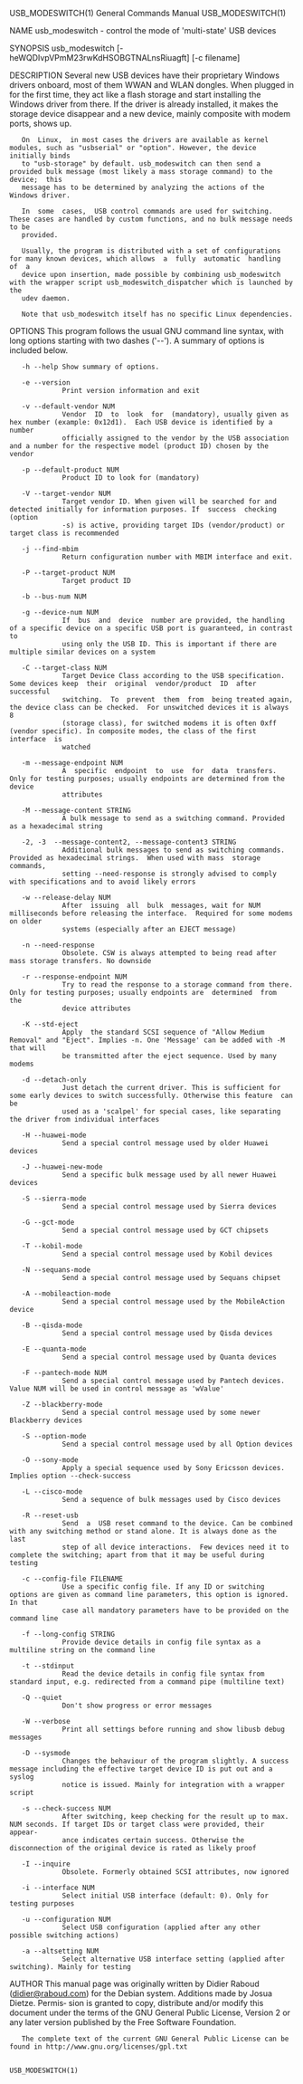 USB_MODESWITCH(1)                                             General Commands Manual                                            USB_MODESWITCH(1)

NAME
       usb_modeswitch - control the mode of 'multi-state' USB devices

SYNOPSIS
       usb_modeswitch [-heWQDIvpVPmM23rwKdHSOBGTNALnsRiuagft] [-c filename]

DESCRIPTION
       Several  new USB devices have their proprietary Windows drivers onboard, most of them WWAN and WLAN  dongles. When plugged in for the first
       time, they act like a flash storage and start installing the Windows driver from there. If the driver is already installed,  it  makes  the
       storage device disappear and a new device, mainly composite with modem ports, shows up.

       On  Linux,  in most cases the drivers are available as kernel modules, such as "usbserial" or "option". However, the device initially binds
       to "usb-storage" by default. usb_modeswitch can then send a provided bulk message (most likely a mass storage command) to the device;  this
       message has to be determined by analyzing the actions of the Windows driver.

       In  some  cases,  USB control commands are used for switching. These cases are handled by custom functions, and no bulk message needs to be
       provided.

       Usually, the program is distributed with a set of configurations for many known devices, which allows  a  fully  automatic  handling  of  a
       device upon insertion, made possible by combining usb_modeswitch with the wrapper script usb_modeswitch_dispatcher which is launched by the
       udev daemon.

       Note that usb_modeswitch itself has no specific Linux dependencies.

OPTIONS
       This program follows the usual GNU command line syntax, with long options starting with  two  dashes  ('--').   A  summary  of  options  is
       included below.

       -h --help Show summary of options.

       -e --version
                 Print version information and exit

       -v --default-vendor NUM
                 Vendor  ID  to  look  for  (mandatory), usually given as hex number (example: 0x12d1).  Each USB device is identified by a number
                 officially assigned to the vendor by the USB association and a number for the respective model (product ID) chosen by the vendor

       -p --default-product NUM
                 Product ID to look for (mandatory)

       -V --target-vendor NUM
                 Target vendor ID. When given will be searched for and detected initially for information purposes. If  success  checking  (option
                 -s) is active, providing target IDs (vendor/product) or target class is recommended

       -j --find-mbim
                 Return configuration number with MBIM interface and exit.

       -P --target-product NUM
                 Target product ID

       -b --bus-num NUM

       -g --device-num NUM
                 If  bus  and  device  number are provided, the handling of a specific device on a specific USB port is guaranteed, in contrast to
                 using only the USB ID. This is important if there are multiple similar devices on a system

       -C --target-class NUM
                 Target Device Class according to the USB specification. Some devices keep  their  original  vendor/product  ID  after  successful
                 switching.  To  prevent  them  from  being treated again, the device class can be checked.  For unswitched devices it is always 8
                 (storage class), for switched modems it is often 0xff (vendor specific). In composite modes, the class of the first interface  is
                 watched

       -m --message-endpoint NUM
                 A  specific  endpoint  to  use  for  data  transfers. Only for testing purposes; usually endpoints are determined from the device
                 attributes

       -M --message-content STRING
                 A bulk message to send as a switching command. Provided as a hexadecimal string

       -2, -3  --message-content2, --message-content3 STRING
                 Additional bulk messages to send as switching commands. Provided as hexadecimal strings.  When used with mass  storage  commands,
                 setting --need-response is strongly advised to comply with specifications and to avoid likely errors

       -w --release-delay NUM
                 After  issuing  all  bulk  messages, wait for NUM milliseconds before releasing the interface.  Required for some modems on older
                 systems (especially after an EJECT message)

       -n --need-response
                 Obsolete. CSW is always attempted to being read after mass storage transfers. No downside

       -r --response-endpoint NUM
                 Try to read the response to a storage command from there. Only for testing purposes; usually endpoints are  determined  from  the
                 device attributes

       -K --std-eject
                 Apply  the standard SCSI sequence of "Allow Medium Removal" and "Eject". Implies -n. One 'Message' can be added with -M that will
                 be transmitted after the eject sequence. Used by many modems

       -d --detach-only
                 Just detach the current driver. This is sufficient for some early devices to switch successfully. Otherwise this feature  can  be
                 used as a 'scalpel' for special cases, like separating the driver from individual interfaces

       -H --huawei-mode
                 Send a special control message used by older Huawei devices

       -J --huawei-new-mode
                 Send a specific bulk message used by all newer Huawei devices

       -S --sierra-mode
                 Send a special control message used by Sierra devices

       -G --gct-mode
                 Send a special control message used by GCT chipsets

       -T --kobil-mode
                 Send a special control message used by Kobil devices

       -N --sequans-mode
                 Send a special control message used by Sequans chipset

       -A --mobileaction-mode
                 Send a special control message used by the MobileAction device

       -B --qisda-mode
                 Send a special control message used by Qisda devices

       -E --quanta-mode
                 Send a special control message used by Quanta devices

       -F --pantech-mode NUM
                 Send a special control message used by Pantech devices.  Value NUM will be used in control message as 'wValue'

       -Z --blackberry-mode
                 Send a special control message used by some newer Blackberry devices

       -S --option-mode
                 Send a special control message used by all Option devices

       -O --sony-mode
                 Apply a special sequence used by Sony Ericsson devices. Implies option --check-success

       -L --cisco-mode
                 Send a sequence of bulk messages used by Cisco devices

       -R --reset-usb
                 Send  a  USB reset command to the device. Can be combined with any switching method or stand alone. It is always done as the last
                 step of all device interactions.  Few devices need it to complete the switching; apart from that it may be useful during testing

       -c --config-file FILENAME
                 Use a specific config file. If any ID or switching options are given as command line parameters, this option is ignored.  In that
                 case all mandatory parameters have to be provided on the command line

       -f --long-config STRING
                 Provide device details in config file syntax as a multiline string on the command line

       -t --stdinput
                 Read the device details in config file syntax from standard input, e.g. redirected from a command pipe (multiline text)

       -Q --quiet
                 Don't show progress or error messages

       -W --verbose
                 Print all settings before running and show libusb debug messages

       -D --sysmode
                 Changes the behaviour of the program slightly. A success message including the effective target device ID is put out and a syslog
                 notice is issued. Mainly for integration with a wrapper script

       -s --check-success NUM
                 After switching, keep checking for the result up to max. NUM seconds. If target IDs or target class were provided, their  appear‐
                 ance indicates certain success. Otherwise the disconnection of the original device is rated as likely proof

       -I --inquire
                 Obsolete. Formerly obtained SCSI attributes, now ignored

       -i --interface NUM
                 Select initial USB interface (default: 0). Only for testing purposes

       -u --configuration NUM
                 Select USB configuration (applied after any other possible switching actions)

       -a --altsetting NUM
                 Select alternative USB interface setting (applied after switching). Mainly for testing

AUTHOR
       This manual page was originally written by Didier Raboud (didier@raboud.com) for the Debian system. Additions made by Josua Dietze. Permis‐
       sion is granted to copy, distribute and/or modify this document under the terms of the GNU General Public License, Version 2 or  any  later
       version published by the Free Software Foundation.

       The complete text of the current GNU General Public License can be found in http://www.gnu.org/licenses/gpl.txt

                                                                                                                                 USB_MODESWITCH(1)
